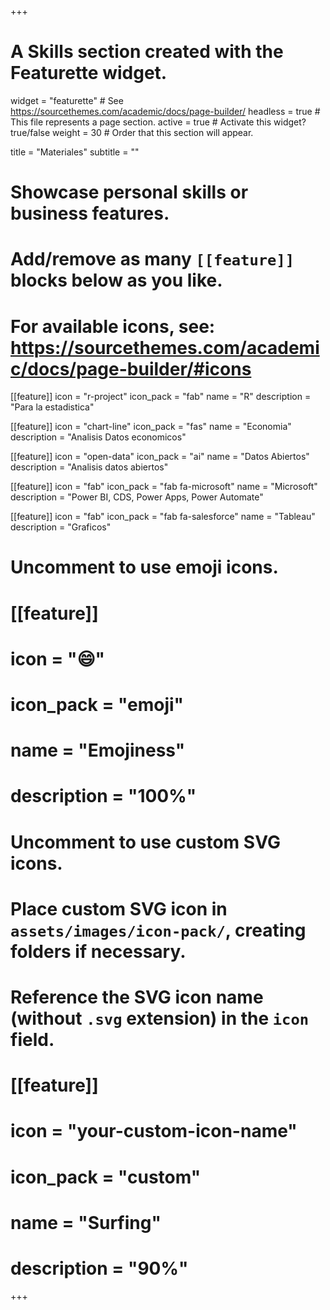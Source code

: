 +++
# A Skills section created with the Featurette widget.
widget = "featurette"  # See https://sourcethemes.com/academic/docs/page-builder/
headless = true  # This file represents a page section.
active = true  # Activate this widget? true/false
weight = 30  # Order that this section will appear.

title = "Materiales"
subtitle = ""

# Showcase personal skills or business features.
#
# Add/remove as many `[[feature]]` blocks below as you like.
#
# For available icons, see: https://sourcethemes.com/academic/docs/page-builder/#icons

[[feature]]
  icon = "r-project"
  icon_pack = "fab"
  name = "R"
  description = "Para la estadistica"

[[feature]]
  icon = "chart-line"
  icon_pack = "fas"
  name = "Economia"
  description = "Analisis Datos economicos"

[[feature]]
  icon = "open-data"
  icon_pack = "ai"
  name = "Datos Abiertos"
  description = "Analisis datos abiertos"

[[feature]]
  icon = "fab"
  icon_pack = "fab fa-microsoft"
  name = "Microsoft"
  description = "Power BI, CDS, Power Apps, Power Automate"

[[feature]]
  icon = "fab"
  icon_pack = "fab fa-salesforce"
  name = "Tableau"
  description = "Graficos"

# Uncomment to use emoji icons.
# [[feature]]
#  icon = ":smile:"
#  icon_pack = "emoji"
#  name = "Emojiness"
#  description = "100%"  

# Uncomment to use custom SVG icons.
# Place custom SVG icon in `assets/images/icon-pack/`, creating folders if necessary.
# Reference the SVG icon name (without `.svg` extension) in the `icon` field.
# [[feature]]
#  icon = "your-custom-icon-name"
#  icon_pack = "custom"
#  name = "Surfing"
#  description = "90%"

+++
